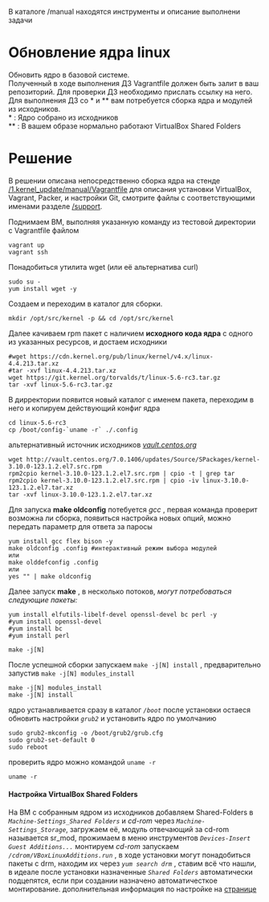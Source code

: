 В каталоге /manual находятся инструменты и описание выполнени задачи

# Обновление ядра linux  

Обновить ядро в базовой системе.  
Полученный в ходе выполнения ДЗ Vagrantfile должен быть залит в ваш репозиторий. Для проверки ДЗ необходимо прислать ссылку на него.  
Для выполнения ДЗ со * и ** вам потребуется сборка ядра и модулей из исходников.  
\* : Ядро собрано из исходников  
** : В вашем образе нормально работают VirtualBox Shared Folders  

# Решение  
В решении описанa непосредственно сборка ядра на стенде [/1.kernel_update/manual/Vagrantfile](https://github.com/dbudakov/1.kernel_update/manual.git) для описания установки VirtualBox, Vagrant, Packer, и настройки Git, смотрите файлы с соответствующими именами разделе [/support](https://github.com/dbudakov/support.git).   
  
Поднимаем ВМ, выполняя указанную команду из тестовой директории с Vagrantfile файлом  
```
vagrant up 
vagrant ssh  
```
Понадобиться утилита wget (или её альтернатива сurl)  
```
sudo su -
yum install wget -y
```
Создаем и переходим в каталог для сборки.  
``` 
mkdir /opt/src/kernel -p && cd /opt/src/kernel
```  



Далее качиваем rpm пакет с наличием **__исходного кода ядра__** с одного из указанных ресурсов, и достаем исходники   
```
#wget https://cdn.kernel.org/pub/linux/kernel/v4.x/linux-4.4.213.tar.xz  
#tar -xvf linux-4.4.213.tar.xz  
wget https://git.kernel.org/torvalds/t/linux-5.6-rc3.tar.gz
tar -xvf linux-5.6-rc3.tar.gz

```
В дирректории появится новый каталог с именем пакета, переходим в него и копируем действующий конфиг ядра  
```
cd linux-5.6-rc3  
cp /boot/config-`uname -r` ./.config  
```
альтернативный источник исходников [_vault.centos.org_](http://vault.centos.org/)  
```
wget http://vault.centos.org/7.0.1406/updates/Source/SPackages/kernel-3.10.0-123.1.2.el7.src.rpm
rpm2cpio kernel-3.10.0-123.1.2.el7.src.rpm | cpio -t | grep tar
rpm2cpio kernel-3.10.0-123.1.2.el7.src.rpm | cpio -iv linux-3.10.0-123.1.2.el7.tar.xz  
tar -xvf linux-3.10.0-123.1.2.el7.tar.xz  
```

Для запуска **__make oldconfig__** потебуется _gcc_ , первая команда проверит возможна ли сборка, появиться настройка новых опций, можно передать параметр для ответа за паросы  
```shell
yum install gcc flex bison -y 
make oldconfig .config #интерактивный режим выбора модулей
или
make olddefconfig .config
или
yes "" | make oldconfig
```
Далее запуск **__make__** , в несколько потоков, _могут потребоваться следующие пакеты:_  
```  
yum install elfutils-libelf-devel openssl-devel bc perl -y
#yum install openssl-devel  
#yum install bc  
#yum install perl  

make -j[N]
```
После успешной сборки запускаем `make -j[N] install`  , предварительно запустив `make -j[N] modules_install`
```
make -j[N] modules_install  
make -j[N] install  
```
ядро устанавливается сразу в каталог _`/boot`_ после установки остаеся обновить настройки _`grub2`_ и установить ядро по умолчанию  
```
sudo grub2-mkconfig -o /boot/grub2/grub.cfg  
sudo grub2-set-default 0  
sudo reboot  
```
проверить ядро можно командой `uname -r`  
```
uname -r  
```
#### Настройка VirtualBox Shared Folders  
На ВМ с собранным ядром из исходников добавляем Shared-Folders в _`Machine-Settings_Shared Folders`_ и _cd-rom_ через _`Machine-Settings_Storage`_, загружаем её, модуль отвечающий за cd-rom называется sr_mod, прожимаем в меню инструментов _`Devices-Insert Guest Additions...`_ монтируем _cd-rom_ запускаем _`/cdrom/VBoxLinuxAdditions.run`_ , в ходе установки могут понадобиться пакеты с drm, находим их через _`yum search drm`_ , ставим всё что нашли, в идеале после установки назначенные _`Shared Folders`_ автоматически подцепятся, если при создании назначено автоматичесткое монтирование.
дополнительная информация по настройке на [странице](https://github.com/dbudakov/support/blob/master/virtualbox_shared_folder_centos.txt)
